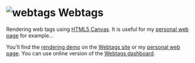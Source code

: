 ![webtags][3] Webtags
=======
Rendering web tags using [HTML5 Canvas][1]. It is useful for my [personal web page][2] for example&hellip;

You'll find the [rendering demo][6] on the [Webtags site][5] or my [personal web page][2].
You can use online version of the [Webtags dashboard][4].

[1]: https://developer.mozilla.org/en-US/docs/HTML/Canvas
[2]: http://earthperson.info
[3]: http://earthperson.github.io/Webtags/images/webtags.png
[4]: http://earthperson.github.io/Webtags/dashboard/
[5]: http://earthperson.github.io/Webtags/
[6]: http://earthperson.github.io/Webtags/#demo
